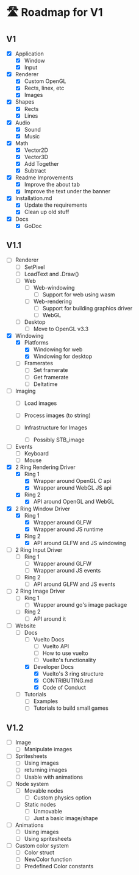 # 🛣️ Roadmap for V1

## V1

- [x] Application
  - [x] Window
  - [x] Input

- [x] Renderer
  - [x] Custom OpenGL
  - [x] Rects, linex, etc
  - [x] Images

- [x] Shapes
  - [x] Rects
  - [x] Lines

- [x] Audio
  - [x] Sound
  - [x] Music

- [x] Math
  - [x] Vector2D
  - [x] Vector3D
  - [x] Add Together
  - [x] Subtract

- [x] Readme Improvements
  - [x] Improve the about tab
  - [x] Improve the text under the banner

- [x] Installation.md
  - [x] Update the requirements
  - [x] Clean up old stuff

- [x] Docs
  - [x] GoDoc

## V1.1

- [ ] Renderer
  - [ ] SetPixel
  - [ ] LoadText and .Draw()
  - [ ] Web
    - [ ] Web-windowing
      - [ ] Support for web using wasm
    - [ ] Web-rendering
      - [ ] Support for building graphics driver
      - [ ] WebGL
  - [ ] Desktop
    - [ ] Move to OpenGL v3.3

- [x] Windowing
  - [x] Platforms
    - [x] Windowing for web
    - [x] Windowing for desktop
  - [ ] Framerates
    - [ ] Set framerate
    - [ ] Get framerate
    - [ ] Deltatime

- [ ] Imaging
  - [ ] Load images
  - [ ] Process images (to string)

  - [ ] Infrastructure for Images
    - [ ] Possibly STB_image

- [ ] Events
  - [ ] Keyboard
  - [ ] Mouse

- [x] 2 Ring Rendering Driver
  - [x] Ring 1
    - [x] Wrapper around OpenGL C api
    - [x] Wrapper around WebGL JS api
  - [x] Ring 2
    - [x] API around OpenGL and WebGL

- [x] 2 Ring Window Driver
  - [x] Ring 1
    - [x] Wrapper around GLFW
    - [x] Wrapper around JS runtime
  - [x] Ring 2
    - [x] API around GLFW and JS windowing

- [ ] 2 Ring Input Driver
  - [ ] Ring 1
    - [ ] Wrapper around GLFW
    - [ ] Wrapper around JS events
  - [ ] Ring 2
    - [ ] API around GLFW and JS events

- [ ] 2 Ring Image Driver
  - [ ] Ring 1
    - [ ] Wrapper around go's image package
  - [ ] Ring 2
    - [ ] API around it

- [ ] Website
  - [ ] Docs
    - [ ] Vuelto Docs
      - [ ] Vuelto API
      - [ ] How to use vuelto
      - [ ] Vuelto's functionality
    - [x] Developer Docs
      - [x] Vuelto's 3 ring structure
      - [x] CONTRIBUTING.md
      - [x] Code of Conduct
  - [ ] Tutorials
    - [ ] Examples
    - [ ] Tutorials to build small games

## V1.2

- [ ] Image
  - [ ] Manipulate images

- [ ] Spritesheets
  - [ ] Using images
  - [ ] returning images
  - [ ] Usable with animations

- [ ] Node system
  - [ ] Movable nodes
    - [ ] Custom physics option
  - [ ] Static nodes
    - [ ] Unmovable
    - [ ] Just a basic image/shape

- [ ] Animations
  - [ ] Using images
  - [ ] Using spritesheets

- [ ] Custom color system
  - [ ] Color struct
  - [ ] NewColor function
  - [ ] Predefined Color constants
